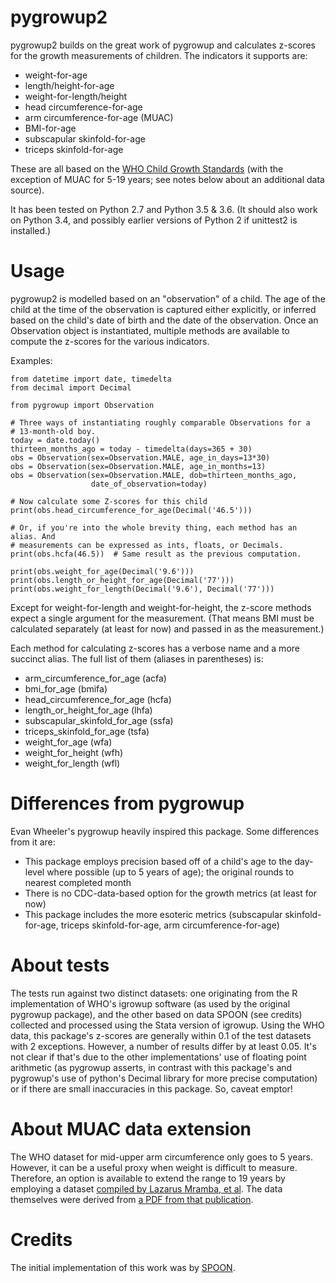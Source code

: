 # pygrowup2


pygrowup2 builds on the great work of pygrowup and calculates z-scores for 
the growth measurements of children. The indicators it supports are:

* weight-for-age
* length/height-for-age
* weight-for-length/height
* head circumference-for-age
* arm circumference-for-age (MUAC)
* BMI-for-age
* subscapular skinfold-for-age
* triceps skinfold-for-age

These are all based on the
[WHO Child Growth Standards](http://www.who.int/childgrowth/standards/en/)
(with the exception of MUAC for 5-19 years; see notes below about an additional
data source).

It has been tested on Python 2.7 and Python 3.5 & 3.6. (It should also work on
Python 3.4, and possibly earlier versions of Python 2 if unittest2 is installed.)

Usage
=====

pygrowup2 is modelled based on an "observation" of a child. The age of the child
at the time of the observation is captured either explicitly, or inferred based
on the child's date of birth and the date of the observation. Once an Observation
object is instantiated, multiple methods are available to compute the z-scores
for the various indicators.

Examples:

    from datetime import date, timedelta
    from decimal import Decimal

    from pygrowup import Observation
  
    # Three ways of instantiating roughly comparable Observations for a
    # 13-month-old boy.
    today = date.today()
    thirteen_months_ago = today - timedelta(days=365 + 30)
    obs = Observation(sex=Observation.MALE, age_in_days=13*30)
    obs = Observation(sex=Observation.MALE, age_in_months=13)
    obs = Observation(sex=Observation.MALE, dob=thirteen_months_ago,
                      date_of_observation=today)
  
    # Now calculate some Z-scores for this child
    print(obs.head_circumference_for_age(Decimal('46.5')))

    # Or, if you're into the whole brevity thing, each method has an alias. And
    # measurements can be expressed as ints, floats, or Decimals.
    print(obs.hcfa(46.5))  # Same result as the previous computation.

    print(obs.weight_for_age(Decimal('9.6')))
    print(obs.length_or_height_for_age(Decimal('77')))
    print(obs.weight_for_length(Decimal('9.6'), Decimal('77')))

Except for weight-for-length and weight-for-height, the z-score methods expect
a single argument for the measurement. (That means BMI must be calculated
separately (at least for now) and passed in as the measurement.)

Each method for calculating z-scores has a verbose name and a more succinct
alias. The full list of them (aliases in parentheses) is:

* arm\_circumference\_for\_age (acfa)
* bmi\_for\_age (bmifa)
* head\_circumference\_for\_age (hcfa)
* length\_or\_height\_for\_age (lhfa)
* subscapular\_skinfold\_for\_age (ssfa)
* triceps\_skinfold\_for\_age (tsfa)
* weight\_for\_age (wfa)
* weight\_for\_height (wfh)
* weight\_for\_length (wfl)

Differences from pygrowup
=========================
Evan Wheeler's pygrowup heavily inspired this package. Some differences from it
are:

* This package employs precision based off of a child's age to the day-level
  where possible (up to 5 years of age); the original rounds to nearest
  completed month
* There is no CDC-data-based option for the growth metrics (at least for now)
* This package includes the more esoteric metrics (subscapular skinfold-for-age,
  triceps skinfold-for-age, arm circumference-for-age)

About tests
===========
The tests run against two distinct datasets: one originating from the R
implementation of WHO's igrowup software (as used by the original pygrowup
package), and the other based on data SPOON (see credits) collected and
processed using the Stata version of igrowup. Using the WHO data, this package's
z-scores are generally within 0.1 of the test datasets with 2 exceptions.
However, a number of results differ by at least 0.05. It's not clear if that's
due to the other implementations' use of floating point arithmetic (as pygrowup
asserts, in contrast with this package's and pygrowup's use of python's Decimal
library for more precise computation) or if there are small inaccuracies in this
package. So, caveat emptor!

About MUAC data extension
=========================
The WHO dataset for mid-upper arm circumference only goes to 5 years. However,
it can be a useful proxy when weight is difficult to measure. Therefore, an
option is available to extend the range to 19 years by employing a dataset
[compiled by Lazarus Mramba, et al](http://www.bmj.com/content/358/bmj.j3423).
The data themselves were derived from
[a PDF from that publication](http://www.bmj.com/content/bmj/suppl/2017/08/03/bmj.j3423.DC1/mral036206.ww1.pdf).

Credits
=======

The initial implementation of this work was by [SPOON](http://www.spoonfoundation.org).
